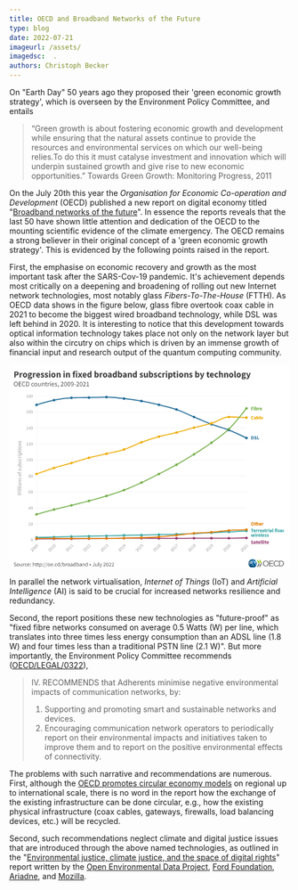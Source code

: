 ```yaml
---
title: OECD and Broadband Networks of the Future
type: blog
date: 2022-07-21
imageurl: /assets/
imagedsc:  .
authors: Christoph Becker
---
```


On "Earth Day" 50 years ago they proposed their 'green economic growth strategy', which is overseen by the Environment Policy Committee, and entails

> “Green growth is about fostering economic growth and development while ensuring that the natural assets continue to provide the resources and environmental services on which our well-being relies.To do this it must catalyse investment and innovation which will underpin sustained growth and give rise to new economic opportunities.” Towards Green Growth: Monitoring Progress, 2011

On the July 20th this year the *Organisation for Economic Co-operation and Development* (OECD) published a new report on digital economy titled "[Broadband networks of the future](https://www.oecd-ilibrary.org/science-and-technology/broadband-networks-of-the-future_755e2d0c-en)". In essence the reports reveals that the last 50 have shown little attention and dedication of the OECD to the mounting scientific evidence of the climate emergency. The OECD remains a strong believer in their original concept of a 'green economic growth strategy'. This is evidenced by the following points raised in the report.

First, the emphasise on economic recovery and growth as the most important task after the SARS-Cov-19 pandemic. It's achievement depends most critically on a deepening and broadening of rolling out new Internet network technologies, most notably glass *Fibers-To-The-House* (FTTH). As OECD data shows in the figure below, glass fibre overtook coax cable in 2021 to become the biggest wired broadband technology, while DSL was left behind in 2020. It is interesting to notice that this development towards optical information technology takes place not only on the network layer but also within the circutry on chips which is driven by an immense growth of financial input and research output of the quantum computing community.

![Communication Network in 3GPP_TSG_RAN_WG5_IOT](/assets/internet_governance/OECD_fibre.png?raw=true)

In parallel the network virtualisation, *Internet of Things* (IoT) and *Artificial Intelligence* (AI) is said to be crucial for increased networks resilience and redundancy.

Second, the report positions these new technologies as "future-proof" as "fixed fibre networks consumed on average 0.5 Watts (W) per line, which translates into three times less energy consumption than an ADSL line (1.8 W) and four times less than a traditional PSTN line (2.1 W)". But more importantly, the Environment Policy Committee recommends ([OECD/LEGAL/0322](https://legalinstruments.oecd.org/en/instruments/OECD-LEGAL-0322)),

> IV. RECOMMENDS that Adherents minimise negative environmental impacts of communication networks, by:
>   1. Supporting and promoting smart and sustainable networks and devices.
>   2. Encouraging communication network operators to periodically report on their environmental impacts and initiatives taken to improve them and to report on the positive environmental effects of connectivity.

The problems with such narrative and recommendations are numerous. First, although the [OECD promotes circular economy models](https://www.oecd.org/env/waste/recircle.htm) on regional up to international scale, there is no word in the report how the exchange of the existing infrastructure can be done circular, e.g., how the existing physical infrastructure (coax cables, gateways, firewalls, load balancing devices, etc.) will be recycled.

<!-- Second, the continued focus of the OECD on economic growth, no matter if linear or circular, is growing more alien from research efforts at academic institutes (such as the [Environmental Change Institute](https://www.eci.ox.ac.uk), NPOs ([Green Web Foundation](https://www.thegreenwebfoundation.org)) and countless civic organisations. -->

Second, such recommendations neglect climate and digital justice issues that are introduced through the above named technologies, as outlined in the "[Environmental justice, climate justice, and the space of digital rights](https://www.fordfoundation.org/media/7342/oedp-and-oc-enviromental_01-07-22.pdf)" report written by the [Open Environmental Data Project](https://www.openenvironmentaldata.org), [Ford Foundation](https://www.fordfoundation.org), [Ariadne](https://www.ariadne-network.eu), and [Mozilla](https://www.mozilla.org/en-US/).
